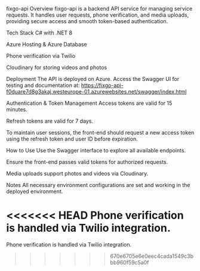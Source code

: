 fixgo-api
Overview
fixgo-api is a backend API service for managing service requests. It handles user requests, phone verification, and media uploads, providing secure access and smooth token-based authentication.

Tech Stack
C# with .NET 8

Azure Hosting & Azure Database

Phone verification via Twilio

Cloudinary for storing videos and photos

Deployment
The API is deployed on Azure. Access the Swagger UI for testing and documentation at:
https://fixgo-api-f0duare7d8g3akaj.westeurope-01.azurewebsites.net/swagger/index.html

Authentication & Token Management
Access tokens are valid for 15 minutes.

Refresh tokens are valid for 7 days.

To maintain user sessions, the front-end should request a new access token using the refresh token and user ID before expiration.

How to Use
Use the Swagger interface to explore all available endpoints.

Ensure the front-end passes valid tokens for authorized requests.

Media uploads support photos and videos via Cloudinary.

Notes
All necessary environment configurations are set and working in the deployed environment.

<<<<<<< HEAD
Phone verification is handled via Twilio integration.
=======
Phone verification is handled via Twilio integration.
>>>>>>> 670e6705e6e0eec4cada1549c3bbb960f59c5a0f

